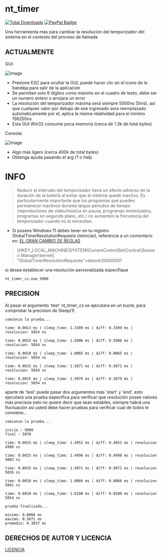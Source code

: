 # nt_timer
[![Total Downloads](https://img.shields.io/github/downloads/LuSlower/nt_timer/total.svg)](https://github.com/LuSlower/nt_timer/releases) [![PayPal Badge](https://img.shields.io/badge/PayPal-003087?logo=paypal&logoColor=fff&style=flat)](https://paypal.me/eldontweaks) 

Una herramienta más para cambiar la resolución del temporizador del sistema en el contexto del proceso de llamada

## ACTUALMENTE
GUI:

![image](https://github.com/LuSlower/nt_timer/assets/148411728/6c81dfa6-6f49-4c51-850f-deb36be22b84)

* Presione ESC para ocultar la GUI, puede hacer clic en el icono de la bandeja para salir de la aplicación
* Se permiten solo 6 digitos como máximo en el cuadro de texto, debe ser un numero entero o arrojara un error
* La resolución del temporizador máxima será siempre 5000ns (5ms), asi que cualquier valor por debajo de ese ingresado sera reemplazado automaticamente por el, 
aplica la misma relatividad para el minimo 156250ns
* Esta GUI Win32 consume poca memoria (cerca de 1.3k de total bytes)

Consola:

![image](https://github.com/LuSlower/nt_timer/assets/148411728/b83c7f09-b0d2-45b6-bf6c-245de0b7fee6)


* Algo más ligero (cerca 400k de total bytes)
* Obtenga ayuda pasando el arg /? o help

# INFO
> Reducir el intervalo del temporizador tiene un efecto adverso en la duración de la batería al evitar que el sistema quede inactivo. Es particularmente importante que los programas que pueden permanecer inactivos durante largos períodos de tiempo (reproductores de video/música en pausa, programas minimizados, programas en segundo plano, etc.) no aumenten la frecuencia del temporizador cuando no la necesitan.

* Si posees Windows 11 debes tener en tu registro GlobalTimerResolutionRequests (reiniciar), referencia a un comentario en: [EL GRAN CAMBIO DE REGLAS](https://randomascii.wordpress.com/2020/10/04/windows-timer-resolution-the-great-rule-change/)

> [HKEY_LOCAL_MACHINE\SYSTEM\CurrentControlSet\Control\Session Manager\kernel]
"GlobalTimerResolutionRequests"=dword:00000001

si desea establecer una resolución personalizada específique

```
nt_timer_cs.exe 5000
```

## PRECISION

Al pasar el argumento 'test' nt_timer_cs se ejecutara en un bucle, para comprobar la precision de Sleep(1)

```
comienza la prueba...

time: 0.0013 ms | sleep_time: 1.3309 ms | diff: 0.3309 ms | resolucion: 5054 ns

time: 0.0015 ms | sleep_time: 1.5006 ms | diff: 0.5006 ms | resolucion: 5054 ns

time: 0.0010 ms | sleep_time: 1.0065 ms | diff: 0.0065 ms | resolucion: 5054 ns

time: 0.0015 ms | sleep_time: 1.5071 ms | diff: 0.5071 ms | resolucion: 5054 ns

time: 0.0015 ms | sleep_time: 1.5079 ms | diff: 0.5079 ms | resolucion: 5054 ns
```

aparte de 'test' puede pasar dos argumentos más 'start' y 'end', esto ejecutará una prueba específica para verificar que resolución posee valores más precisos
esto no quiere decir que sean estables, siempre habrá una fluctuación así usted debe hacer pruebas para verificar cual de todos le conviene...

```
comienza la prueba...

inicio : 5000
final : 5070

time: 0.0015 ms | sleep_time: 1.4952 ms | diff: 0.4952 ms | resolucion 4990 ns

time: 0.0015 ms | sleep_time: 1.4998 ms | diff: 0.4998 ms | resolucion 5003 ns

time: 0.0015 ms | sleep_time: 1.5071 ms | diff: 0.5071 ms | resolucion 5028 ns

time: 0.0010 ms | sleep_time: 1.0066 ms | diff: 0.0066 ms | resolucion 5041 ns

time: 0.0010 ms | sleep_time: 1.0100 ms | diff: 0.0100 ms | resolucion 5054 ns

prueba finalizada...

minimo: 0.0066 ms
maximo: 0.5071 ms
promedio: 0.3037 ms
```



## DERECHOS DE AUTOR Y LICENCIA
[LICENCIA](LICENSE)
